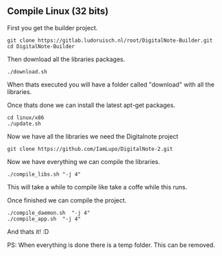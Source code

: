 ## Compile Linux (32 bits)

First you get the builder project.

	git clone https://gitlab.ludoruisch.nl/root/DigitalNote-Builder.git
	cd DigitalNote-Builder

Then download all the libraries packages.

	./download.sh

When thats executed you will have a folder called "download" with all the libraries.

Once thats done we can install the latest apt-get packages.

	cd linux/x86
	./update.sh

Now we have all the libraries we need the Digitalnote project

	git clone https://github.com/IamLupo/DigitalNote-2.git

Now we have everything we can compile the libraries.

	./compile_libs.sh "-j 4"

This will take a while to compile like take a coffe while this runs.

Once finished we can compile the project.

	./compile_daemon.sh  "-j 4"
	./compile_app.sh  "-j 4"

And thats it! :D

PS: When everything is done there is a temp folder. This can be removed.